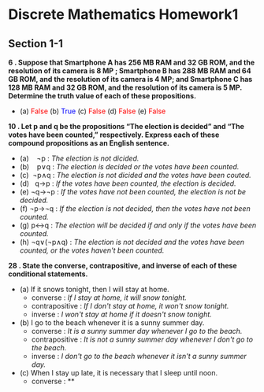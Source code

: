 
# Discrete Mathematics Homework1
  
## Section 1-1

 **6 .
Suppose that Smartphone A has 256 MB RAM and 32 GB ROM, and the resolution of its camera is 8 MP ; Smartphone B has 288 MB RAM and 64 GB ROM, and the resolution of its camera is 4 MP; and Smartphone C has 128 MB RAM and 32 GB ROM, and the resolution of its camera is 5 MP. Determine the truth value of each of these propositions.**

- (a) <font color = "red">False</font> (b) <font color = "blue">True</font> (c) <font color = "red">False</font> (d) <font color = "red">False</font> (e) <font color = "red">False</font>

**10 .
Let p and q be the propositions “The election is decided” and “The votes have been counted,” respectively. Express each of these compound propositions as an English sentence.**

- (a) &nbsp;&nbsp;&nbsp;¬p : *The election is not dicided.*
- (b) &nbsp;&nbsp; p∨q : *The election is decided or the votes have been counted.*
- (c) &nbsp;¬p∧q : *The election is not dicided and the votes have been couted.*
- (d) &nbsp;&nbsp;q→p : *If the votes have been counted, the election is decided.*
- (e) ¬q→¬p : *If the votes have not been counted, the election is not be decided.*
- (f) ¬p→¬q : *If the election is not decided, then the votes have not been counted.*
- (g) p↔q : *The election will be decided if and only if the votes have been counted.*
- (h) ¬q∨(¬p∧q) : *The election is not decided and the votes have been counted, or the votes haven't been counted.*

**28 .
State the converse, contrapositive, and inverse of each of these conditional statements.**  

- (a) If it snows tonight, then I will stay at home.
  - converse : *If I stay at home, it will snow tonight.*
  - contrapositive : *If I don't stay at home, it won't snow tonight.*
  - inverse : *I won't stay at home if it doesn't snow tonight.*
- (b) I go to the beach whenever it is a sunny summer day.
  - converse : *It is a sunny summer day whenever I go to the beach.*
  - contrapositive : *It is not a sunny summer day whenever I don't go to the beach.*
  - inverse : *I don't go to the beach whenever it isn't a sunny summer day.*
- (c) When I stay up late, it is necessary that I sleep until noon.
  - converse : **
